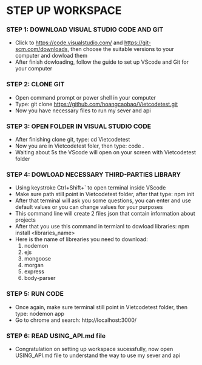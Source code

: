 # STEP UP WORKSPACE
### STEP 1: DOWNLOAD VISUAL STUDIO CODE AND GIT
- Click to   https://code.visualstudio.com/ and https://git-scm.com/downloads, then choose the suitable versions to your computer and dowload them
- After finish dowloading, follow the guide to set up VScode and Git for your computer

### STEP 2: CLONE GIT
- Open command prompt or power shell in your computer
- Type: git clone https://github.com/hoangcaobao/Vietcodetest.git
- Now you have necessary files to run my sever and api

### STEP 3: OPEN FOLDER IN VISUAL STUDIO CODE
- After finishing clone git, type: cd Vietcodetest
- Now you are in Vietcodetest foler, then type: code .
- Waiting about 5s the VScode will open on your screen with Vietcodetest folder

### STEP 4: DOWLOAD NECESSARY THIRD-PARTIES LIBRARY
- Using keystroke Ctrl+Shift+` to open terminal inside VScode
- Make sure path still point in Vietcodetest folder, after that type: npm init
- After that terminal will ask you some questions, you can enter and use default values or you can change values for your purposes
- This command line will create 2 files json that contain information about projects 
- After that you use this command in termianl to dowload libraries: npm install <libraries_name>
- Here is the name of librearies you need to download:
    1. nodemon
    2. ejs
    3. mongoose
    4. morgan
    5. express
    6. body-parser

### STEP 5: RUN CODE
- Once again, make sure terminal still point in Vietcodetest folder, then type: nodemon app
- Go to chrome and search: http://localhost:3000/

### STEP 6: READ USING_API.md file
- Congratulation on setting up workspace sucessfully, now open USING_API.md file to understand the way to use my sever and api
